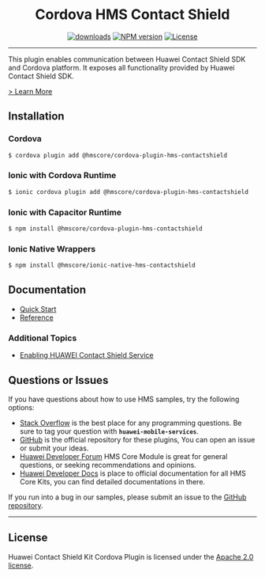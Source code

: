 <p align="center">
  <h1 align="center">Cordova HMS Contact Shield</h1>
</p>

<p align="center">
  <a href="https://www.npmjs.com/package/@hmscore/cordova-plugin-hms-contactshield"><img src="https://img.shields.io/npm/dm/@hmscore/cordova-plugin-hms-contactshield?color=%23007EC6&style=for-the-badge" alt="downloads"></a>
  <a href="https://www.npmjs.com/package/@hmscore/cordova-plugin-hms-contactshield"><img src="https://img.shields.io/npm/v/@hmscore/cordova-plugin-hms-contactshield?color=%23ed2a1c&style=for-the-badge" alt="NPM version"></a>
  <a href="./LICENSE"><img src="https://img.shields.io/npm/l/@hmscore/cordova-plugin-hms-contactshield.svg?color=%3bcc62&style=for-the-badge" alt="License"></a>
</p>

---

This plugin enables communication between Huawei Contact Shield SDK and Cordova platform. It exposes
all functionality provided by Huawei Contact Shield SDK.

[> Learn More](https://developer.huawei.com/consumer/en/doc/development/HMS-Plugin-Guides/introduction-0000001071927875?ha_source=hms1)

## Installation

### Cordova

```bash
$ cordova plugin add @hmscore/cordova-plugin-hms-contactshield
```

### Ionic with Cordova Runtime

```bash
$ ionic cordova plugin add @hmscore/cordova-plugin-hms-contactshield
```

### Ionic with Capacitor Runtime

```bash
$ npm install @hmscore/cordova-plugin-hms-contactshield
```

### Ionic Native Wrappers

```bash
$ npm install @hmscore/ionic-native-hms-contactshield
```

## Documentation

- [Quick Start](https://developer.huawei.com/consumer/en/doc/development/HMS-Plugin-Guides/introduction-0000001071927875?ha_source=hms1)
- [Reference](https://developer.huawei.com/consumer/en/doc/development/HMS-Plugin-References/overview-0000001071687323?ha_source=hms1)

### Additional Topics

- [Enabling HUAWEI Contact Shield Service](https://developer.huawei.com/consumer/en/doc/development/HMS-Plugin-Guides/config-agc-0000001071968022?ha_source=hms1)

## Questions or Issues

If you have questions about how to use HMS samples, try the following options:

- [Stack Overflow](https://stackoverflow.com/questions/tagged/huawei-mobile-services) is the best
  place for any programming questions. Be sure to tag your question
  with **`huawei-mobile-services`**.
- [GitHub](https://github.com/HMS-Core/hms-cordova-plugin) is the official repository for these
  plugins, You can open an issue or submit your ideas.
- [Huawei Developer Forum](https://forums.developer.huawei.com/forumPortal/en/home?fid=0101187876626530001&ha_source=hms1)
  HMS Core Module is great for general questions, or seeking recommendations and opinions.
- [Huawei Developer Docs](https://developer.huawei.com/consumer/en/doc/overview/HMS-Core-Plugin?ha_source=hms1)
  is place to official documentation for all HMS Core Kits, you can find detailed documentations in
  there.

If you run into a bug in our samples, please submit an issue to
the [GitHub repository](https://github.com/HMS-Core/hms-cordova-plugin).

---

## License

Huawei Contact Shield Kit Cordova Plugin is licensed under the [Apache 2.0 license](LICENSE).
